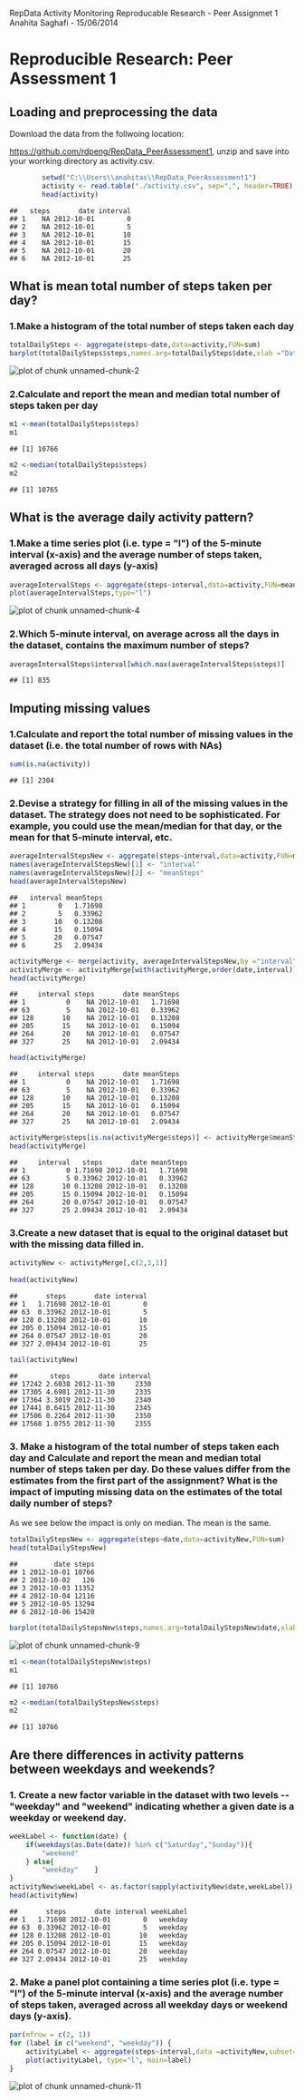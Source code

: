 RepData Activity Monitoring
Reproducable Research - Peer Assignmet 1
Anahita Saghafi - 15/06/2014

# Reproducible Research: Peer Assessment 1


## Loading and preprocessing the data

Download the data from the follwoing location:

https://github.com/rdpeng/RepData_PeerAssessment1, unzip and save into your worrking directory as activity.csv.


```r
        setwd("C:\\Users\\anahitas\\RepData_PeerAssessment1")
        activity <- read.table("./activity.csv", sep=",", header=TRUE)
        head(activity)
```

```
##   steps       date interval
## 1    NA 2012-10-01        0
## 2    NA 2012-10-01        5
## 3    NA 2012-10-01       10
## 4    NA 2012-10-01       15
## 5    NA 2012-10-01       20
## 6    NA 2012-10-01       25
```

## What is mean total number of steps taken per day?

### 1.Make a histogram of the total number of steps taken each day


```r
totalDailySteps <- aggregate(steps~date,data=activity,FUN=sum)
barplot(totalDailySteps$steps,names.arg=totalDailySteps$date,xlab ="Date",ylab="Total Daily Steps")
```

![plot of chunk unnamed-chunk-2](figure/unnamed-chunk-2.png) 

### 2.Calculate and report the mean and median total number of steps taken per day


```r
m1 <-mean(totalDailySteps$steps)
m1
```

```
## [1] 10766
```

```r
m2 <-median(totalDailySteps$steps)
m2 
```

```
## [1] 10765
```

## What is the average daily activity pattern?

### 1.Make a time series plot (i.e. type = "l") of the 5-minute interval (x-axis) and the average number of steps taken, averaged across all days (y-axis)


```r
averageIntervalSteps <- aggregate(steps~interval,data=activity,FUN=mean)
plot(averageIntervalSteps,type="l")
```

![plot of chunk unnamed-chunk-4](figure/unnamed-chunk-4.png) 

### 2.Which 5-minute interval, on average across all the days in the dataset, contains the maximum number of steps?

```r
averageIntervalSteps$interval[which.max(averageIntervalSteps$steps)]
```

```
## [1] 835
```

## Imputing missing values

###  1.Calculate and report the total number of missing values in the dataset (i.e. the total number of rows with NAs)


```r
sum(is.na(activity))
```

```
## [1] 2304
```

### 2.Devise a strategy for filling in all of the missing values in the dataset. The strategy does not need to be sophisticated. For example, you could use the mean/median for that day, or the mean for that 5-minute interval, etc. 



```r
averageIntervalStepsNew <- aggregate(steps~interval,data=activity,FUN=mean,na.rm= TRUE,na.action=NULL)
names(averageIntervalStepsNew)[1] <- "interval"
names(averageIntervalStepsNew)[2] <- "meanSteps"
head(averageIntervalStepsNew)
```

```
##   interval meanSteps
## 1        0   1.71698
## 2        5   0.33962
## 3       10   0.13208
## 4       15   0.15094
## 5       20   0.07547
## 6       25   2.09434
```

```r
activityMerge <- merge(activity, averageIntervalStepsNew,by ="interval",sort =FALSE)  
activityMerge <- activityMerge[with(activityMerge,order(date,interval)),] 
head(activityMerge)
```

```
##     interval steps       date meanSteps
## 1          0    NA 2012-10-01   1.71698
## 63         5    NA 2012-10-01   0.33962
## 128       10    NA 2012-10-01   0.13208
## 205       15    NA 2012-10-01   0.15094
## 264       20    NA 2012-10-01   0.07547
## 327       25    NA 2012-10-01   2.09434
```

```r
head(activityMerge)
```

```
##     interval steps       date meanSteps
## 1          0    NA 2012-10-01   1.71698
## 63         5    NA 2012-10-01   0.33962
## 128       10    NA 2012-10-01   0.13208
## 205       15    NA 2012-10-01   0.15094
## 264       20    NA 2012-10-01   0.07547
## 327       25    NA 2012-10-01   2.09434
```

```r
activityMerge$steps[is.na(activityMerge$steps)] <- activityMerge$meanSteps[is.na(activityMerge$steps)]
head(activityMerge)
```

```
##     interval   steps       date meanSteps
## 1          0 1.71698 2012-10-01   1.71698
## 63         5 0.33962 2012-10-01   0.33962
## 128       10 0.13208 2012-10-01   0.13208
## 205       15 0.15094 2012-10-01   0.15094
## 264       20 0.07547 2012-10-01   0.07547
## 327       25 2.09434 2012-10-01   2.09434
```

### 3.Create a new dataset that is equal to the original dataset but with the missing data filled in.


```r
activityNew <- activityMerge[,c(2,3,1)]
 
head(activityNew)
```

```
##       steps       date interval
## 1   1.71698 2012-10-01        0
## 63  0.33962 2012-10-01        5
## 128 0.13208 2012-10-01       10
## 205 0.15094 2012-10-01       15
## 264 0.07547 2012-10-01       20
## 327 2.09434 2012-10-01       25
```

```r
tail(activityNew)
```

```
##        steps       date interval
## 17242 2.6038 2012-11-30     2330
## 17305 4.6981 2012-11-30     2335
## 17364 3.3019 2012-11-30     2340
## 17441 0.6415 2012-11-30     2345
## 17506 0.2264 2012-11-30     2350
## 17568 1.0755 2012-11-30     2355
```

### 3. Make a histogram of the total number of steps taken each day and Calculate and report the mean and median total number of steps taken per day. Do these values differ from the estimates from the first part of the assignment? What is the impact of imputing missing data on the estimates of the total daily number of steps?

As we see below the impact is only on median. The mean is the same.


```r
totalDailyStepsNew <- aggregate(steps~date,data=activityNew,FUN=sum)
head(totalDailyStepsNew)
```

```
##         date steps
## 1 2012-10-01 10766
## 2 2012-10-02   126
## 3 2012-10-03 11352
## 4 2012-10-04 12116
## 5 2012-10-05 13294
## 6 2012-10-06 15420
```

```r
barplot(totalDailyStepsNew$steps,names.arg=totalDailyStepsNew$date,xlab ="Date",ylab="New Total Daily Steps")
```

![plot of chunk unnamed-chunk-9](figure/unnamed-chunk-9.png) 

```r
m1 <-mean(totalDailyStepsNew$steps)
m1
```

```
## [1] 10766
```

```r
m2 <-median(totalDailyStepsNew$steps)
m2 
```

```
## [1] 10766
```



## Are there differences in activity patterns between weekdays and weekends?



### 1. Create a new factor variable in the dataset with two levels -- "weekday" and "weekend" indicating whether a given date is a weekday or weekend day.


```r
weekLabel <- function(date) {
    if(weekdays(as.Date(date)) %in% c("Saturday","Sunday")){
        "weekend"
    } else{
        "weekday"    }
}
activityNew$weekLabel <- as.factor(sapply(activityNew$date,weekLabel))
head(activityNew)
```

```
##       steps       date interval weekLabel
## 1   1.71698 2012-10-01        0   weekday
## 63  0.33962 2012-10-01        5   weekday
## 128 0.13208 2012-10-01       10   weekday
## 205 0.15094 2012-10-01       15   weekday
## 264 0.07547 2012-10-01       20   weekday
## 327 2.09434 2012-10-01       25   weekday
```

### 2. Make a panel plot containing a time series plot (i.e. type = "l") of the 5-minute interval (x-axis) and the average number of steps taken, averaged across all weekday days or weekend days (y-axis).  


```r
par(mfrow = c(2, 1))
for (label in c("weekend", "weekday")) {
    activityLabel <- aggregate(steps~interval,data =activityNew,subset=activityNew$weekLabel==label,FUN=mean)
    plot(activityLabel, type="l", main=label)
}
```

![plot of chunk unnamed-chunk-11](figure/unnamed-chunk-11.png) 

 
